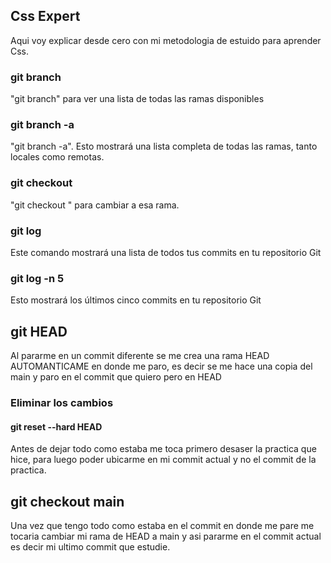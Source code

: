 ## Css Expert
Aqui voy explicar desde cero con mi metodologia de estuido para aprender Css.

### git branch
 "git branch" para ver una lista de todas las ramas disponibles 

### git branch -a
 "git branch -a". Esto mostrará una lista completa de todas las ramas, tanto locales como remotas.

### git checkout
"git checkout <nombre-de-la-rama>" para cambiar a esa rama.

### git log
Este comando mostrará una lista de todos tus commits en tu repositorio Git

### git log -n 5
Esto mostrará los últimos cinco commits en tu repositorio Git

## git HEAD
Al pararme en un commit diferente se me crea una rama HEAD AUTOMANTICAME en donde me paro, es decir se me hace una copia del main y paro en el commit que quiero pero en HEAD

### Eliminar los cambios
#### git reset --hard HEAD
Antes de dejar todo como estaba me toca primero desaser la practica que hice, para luego poder ubicarme en mi commit actual y no el commit de la practica.

## git checkout main
Una vez que tengo todo como estaba en el commit en donde me pare me tocaria cambiar mi rama de HEAD a main y asi pararme en el commit actual es decir mi ultimo commit que estudie.
